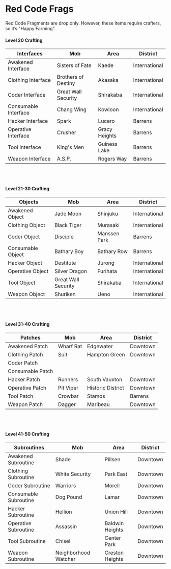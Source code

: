# Red Code Frags

Red Code Fragments are drop only. However, these items require crafters, so it’s "Happy Farming".
<br/>
#### Level 20 Crafting

| **Interfaces**        | **Mob**                | **Area**          | **District**   |
|-----------------------|------------------------|-------------------|----------------|
| Awakened Interface    | Sisters of Fate        | Kaede             | International  |
| Clothing Interface    | Brothers of Destiny    | Akasaka           | International  |
| Coder Interface       | Great Wall Security    | Shirakaba         | International  |
| Consumable Interface  | Chang Wing             | Kowloon           | International  |
| Hacker Interface      | Spark                  | Lucero            | Barrens        |
| Operative Interface   | Crusher                | Gracy Heights     | Barrens        |
| Tool Interface        | King's Men             | Guiness Lake      | Barrens        |
| Weapon Interface      | A.S.P.                 | Rogers Way        | Barrens        |

<br/><br/>
#### Level 21-30 Crafting

| **Objects**           | **Mob**                | **Area**          | **District**   |
|-----------------------|------------------------|-------------------|----------------|
| Awakened Object       | Jade Moon              | Shinjuku          | International  |
| Clothing Object       | Black Tiger            | Murasaki          | International  |
| Coder Object          | Disciple               | Manssen Park      | Barrens        |
| Consumable Object     | Bathary Boy            | Bathary Row       | Barrens        |
| Hacker Object         | Destitute              | Jurong            | International  |
| Operative Object      | Silver Dragon          | Furihata          | International  |
| Tool Object           | Great Wall Security    | Shirakaba         | International  |
| Weapon Object         | Shuriken               | Ueno              | International  |

<br/><br/>
#### Level 31-40 Crafting


| **Patches**           | **Mob**                | **Area**          | **District**   |
|-----------------------|------------------------|-------------------|----------------|
| Awakened Patch        | Wharf Rat              | Edgewater         | Downtown       |
| Clothing Patch        | Suit                   | Hampton Green     | Downtown       |
| Coder Patch           |                        |                   |                |
| Consumable Patch      |                        |                   |                |
| Hacker Patch          | Runners                | South Vauxton     | Downtown       |
| Operative Patch       | Pit Viper              | Historic District | Downtown       |
| Tool Patch            | Crowbar                | Stamos            | Barrens        |
| Weapon Patch          | Dagger                 | Maribeau          | Downtown       |

<br/><br/>
#### Level 41-50 Crafting

| **Subroutines**       | **Mob**                | **Area**          | **District**   |
|-----------------------|------------------------|-------------------|----------------|
| Awakened Subroutine   | Shade                  | Pillsen           | Downtown       |
| Clothing Subroutine   | White Security         | Park East         | Downtown       |
| Coder Subroutine      | Warriors               | Morell            | Downtown       |
| Consumable Subroutine | Dog Pound              | Lamar             | Downtown       |
| Hacker Subroutine     | Hellion                | Union Hill        | Downtown       |
| Operative Subroutine  | Assassin               | Baldwin Heights   | Downtown       |
| Tool Subroutine       | Chisel                 | Center Park       | Downtown       |
| Weapon Subroutine     | Neighborhood Watcher   | Creston Heights   | Downtown       |
